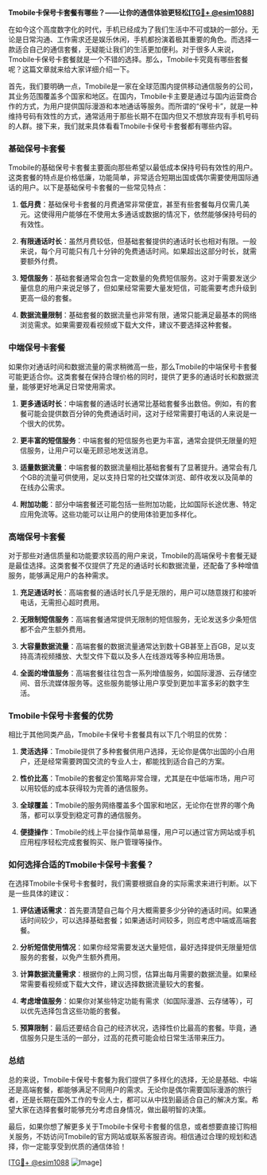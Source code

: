 **Tmobile卡保号卡套餐有哪些？——让你的通信体验更轻松[[TG💪+ @esim1088](https://t.me/s/esim1088)]**

在如今这个高度数字化的时代，手机已经成为了我们生活中不可或缺的一部分。无论是日常沟通、工作需求还是娱乐休闲，手机都扮演着极其重要的角色。而选择一款适合自己的通信套餐，无疑能让我们的生活更加便利。对于很多人来说，Tmobile卡保号卡套餐就是一个不错的选择。那么，Tmobile卡究竟有哪些套餐呢？这篇文章就来给大家详细介绍一下。

首先，我们要明确一点，Tmobile是一家在全球范围内提供移动通信服务的公司，其业务范围覆盖多个国家和地区。在国内，Tmobile卡主要是通过与国内运营商合作的方式，为用户提供国际漫游和本地通话等服务。而所谓的“保号卡”，就是一种维持号码有效性的方式，通常适用于那些长期不在国内但又不想放弃现有手机号码的人群。接下来，我们就来具体看看Tmobile卡保号卡套餐都有哪些内容。

### **基础保号卡套餐**
Tmobile的基础保号卡套餐主要面向那些希望以最低成本保持号码有效性的用户。这类套餐的特点是价格低廉，功能简单，非常适合短期出国或偶尔需要使用国际通话的用户。以下是基础保号卡套餐的一些常见特点：

1. **低月费**：基础保号卡套餐的月费通常非常便宜，甚至有些套餐每月仅需几美元。这使得用户能够在不使用太多通话或数据的情况下，依然能够保持号码的有效性。
   
2. **有限通话时长**：虽然月费较低，但基础套餐提供的通话时长也相对有限。一般来说，每个月可能只有几十分钟的免费通话时间。如果超出这部分时长，就需要额外付费。

3. **短信服务**：基础套餐通常会包含一定数量的免费短信服务。这对于需要发送少量信息的用户来说足够了，但如果经常需要大量发短信，可能需要考虑升级到更高一级的套餐。

4. **数据流量限制**：基础套餐的数据流量也非常有限，通常只能满足最基本的网络浏览需求。如果需要观看视频或下载大文件，建议不要选择这种套餐。

### **中端保号卡套餐**
如果你对通话时间和数据流量的需求稍微高一些，那么Tmobile的中端保号卡套餐可能更适合你。这类套餐在保持合理价格的同时，提供了更多的通话时长和数据流量，能够更好地满足日常使用需求。

1. **更多通话时长**：中端套餐的通话时长通常比基础套餐多出数倍。例如，有的套餐可能会提供数百分钟的免费通话时间，这对于经常需要打电话的人来说是一个很大的优势。

2. **更丰富的短信服务**：中端套餐的短信服务也更为丰富，通常会提供无限量的短信服务，让用户可以毫无顾忌地发送消息。

3. **适量数据流量**：中端套餐的数据流量相比基础套餐有了显著提升。通常会有几个GB的流量可供使用，足以支持日常的社交媒体浏览、邮件收发以及简单的在线办公需求。

4. **附加功能**：部分中端套餐还可能包括一些附加功能，比如国际长途优惠、特定应用免流等。这些功能可以让用户的使用体验更加多样化。

### **高端保号卡套餐**
对于那些对通信质量和功能要求较高的用户来说，Tmobile的高端保号卡套餐无疑是最佳选择。这类套餐不仅提供了充足的通话时长和数据流量，还配备了多种增值服务，能够满足用户的各种需求。

1. **充足通话时长**：高端套餐的通话时长几乎是无限的，用户可以随意拨打和接听电话，无需担心超时费用。

2. **无限制短信服务**：高端套餐通常提供无限制的短信服务，无论发送多少条短信都不会产生额外费用。

3. **大容量数据流量**：高端套餐的数据流量通常达到数十GB甚至上百GB，足以支持高清视频播放、大型文件下载以及多人在线游戏等多种应用场景。

4. **全面的增值服务**：高端套餐往往包含一系列增值服务，如国际漫游、云存储空间、音乐流媒体服务等。这些服务能够让用户享受到更加丰富多彩的数字生活。

### **Tmobile卡保号卡套餐的优势**
相比于其他同类产品，Tmobile卡保号卡套餐具有以下几个明显的优势：

1. **灵活选择**：Tmobile提供了多种套餐供用户选择，无论你是偶尔出国的小白用户，还是经常需要跨国交流的专业人士，都能找到适合自己的方案。

2. **性价比高**：Tmobile的套餐定价策略非常合理，尤其是在中低端市场，用户可以用较低的成本获得较为完善的通信服务。

3. **全球覆盖**：Tmobile的服务网络覆盖多个国家和地区，无论你在世界的哪个角落，都可以享受到稳定可靠的通信服务。

4. **便捷操作**：Tmobile的线上平台操作简单易懂，用户可以通过官方网站或手机应用程序轻松完成套餐购买、账户管理等操作。

### **如何选择合适的Tmobile卡保号卡套餐？**
在选择Tmobile卡保号卡套餐时，我们需要根据自身的实际需求来进行判断。以下是一些具体的建议：

1. **评估通话需求**：首先要清楚自己每个月大概需要多少分钟的通话时间。如果通话时间较少，可以选择基础套餐；如果通话时间较多，则应考虑中端或高端套餐。

2. **分析短信使用情况**：如果你经常需要发送大量短信，最好选择提供无限量短信服务的套餐，以免产生额外费用。

3. **计算数据流量需求**：根据你的上网习惯，估算出每月需要的数据流量。如果经常需要看视频或下载大文件，建议选择数据流量较大的套餐。

4. **考虑增值服务**：如果你对某些特定功能有需求（如国际漫游、云存储等），可以优先选择包含这些功能的套餐。

5. **预算限制**：最后还要结合自己的经济状况，选择性价比最高的套餐。毕竟，通信服务只是生活的一部分，过高的花费可能会给日常生活带来压力。

### **总结**
总的来说，Tmobile卡保号卡套餐为我们提供了多样化的选择，无论是基础、中端还是高端套餐，都能够满足不同用户的需求。无论你是偶尔需要国际漫游的旅行者，还是长期在国外工作的专业人士，都可以从中找到最适合自己的解决方案。希望大家在选择套餐时能够充分考虑自身情况，做出最明智的决策。

最后，如果你想了解更多关于Tmobile卡保号卡套餐的信息，或者想要直接订购相关服务，不妨访问Tmobile的官方网站或联系客服咨询。相信通过合理的规划和选择，你一定能享受到优质的通信体验！

[[TG💪+ @esim1088](https://t.me/s/esim1088) ![Image](https://i.postimg.cc/4NQfJmqS/Snipaste-2025-05-13-00-14-12.png)]